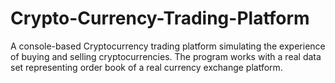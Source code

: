 # Crypto-Currency-Trading-Platform

A console-based Cryptocurrency trading platform simulating the experience of buying and selling cryptocurrencies. The program works with a real data set representing order book of a real currency exchange platform.
<!--
Order book data
It is a CSV file containing the data retrieved from an actual exchange which happened in 2020. Each line in this file is an order in the order book. It represents people offering to buy things and people offering to sell things.
- Ask is when someone's offering to sell something.
- Let's say in row 61, the person has got 0.401 Ethereum for sale and he/she will sell it at a cost of 0.021 Bitcoin.
- Bid is when someone's offering to buy something
- Let's say in row 2, the person is offering to buy upto 7.44 Ethereum at a cost of 0.021 Bitcoin.

The idea of the platform is that it has got people offering to sell at this price and people offering to buy at this price and the job of the exchange is to remember all of that data, and then when the bids come in and the ask come in, put them together so that a trade happens. This is the most basic idea of an order book.  




 
